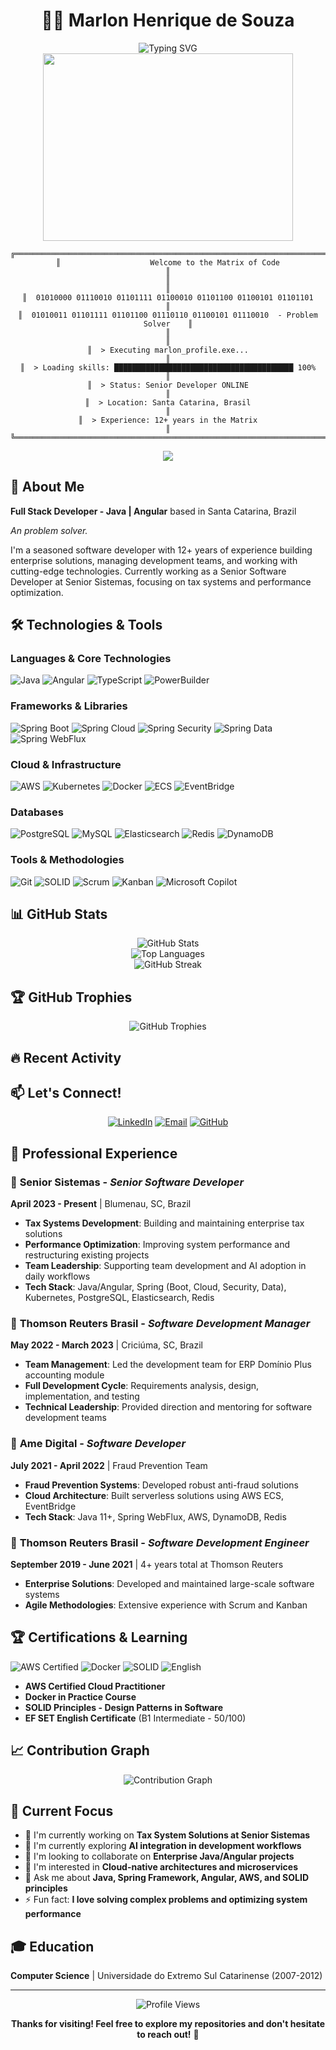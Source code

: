 <div align="center">

# 👨‍💻 Marlon Henrique de Souza

<img src="https://readme-typing-svg.herokuapp.com?font=Fira+Code&size=30&duration=3000&pause=1000&color=00FF00&background=000000&center=true&vCenter=true&multiline=true&width=800&height=100&lines=Full+Stack+Developer;Coffee+%E2%86%92+Code+Converter;Bug+Hunter+%26+Feature+Creator;Stack+Overflow+Professional" alt="Typing SVG" />

<div align="center">
  <img src="https://media.giphy.com/media/ZVik7pBtu9dNS/giphy.gif" width="400" height="300"/>
</div>

```
╔══════════════════════════════════════════════════════════════════════════════╗
║                    Welcome to the Matrix of Code                             ║
║                                                                              ║
║  01010000 01110010 01101111 01100010 01101100 01100101 01101101            ║
║  01010011 01101111 01101100 01110110 01100101 01110010  - Problem Solver    ║
║                                                                              ║
║  > Executing marlon_profile.exe...                                          ║
║  > Loading skills: ████████████████████████████████████████ 100%            ║
║  > Status: Senior Developer ONLINE                                          ║
║  > Location: Santa Catarina, Brasil                                         ║
║  > Experience: 12+ years in the Matrix                                      ║
╚══════════════════════════════════════════════════════════════════════════════╝
```

<img src="https://user-images.githubusercontent.com/73097560/115834477-dbab4500-a447-11eb-908a-139a6edaec5c.gif">

</div>

## 🚀 About Me
**Full Stack Developer - Java | Angular** based in Santa Catarina, Brazil

*An problem solver.*

I'm a seasoned software developer with 12+ years of experience building enterprise solutions, managing development teams, and working with cutting-edge technologies. Currently working as a Senior Software Developer at Senior Sistemas, focusing on tax systems and performance optimization.

## 🛠️ Technologies & Tools

### Languages & Core Technologies
![Java](https://img.shields.io/badge/-Java_11+-007396?style=flat-square&logo=java&logoColor=white)
![Angular](https://img.shields.io/badge/-Angular-DD0031?style=flat-square&logo=angular&logoColor=white)
![TypeScript](https://img.shields.io/badge/-TypeScript-3178C6?style=flat-square&logo=typescript&logoColor=white)
![PowerBuilder](https://img.shields.io/badge/-PowerBuilder-0078D4?style=flat-square&logo=powerbi&logoColor=white)

### Frameworks & Libraries
![Spring Boot](https://img.shields.io/badge/-Spring_Boot-6DB33F?style=flat-square&logo=spring&logoColor=white)
![Spring Cloud](https://img.shields.io/badge/-Spring_Cloud-6DB33F?style=flat-square&logo=spring&logoColor=white)
![Spring Security](https://img.shields.io/badge/-Spring_Security-6DB33F?style=flat-square&logo=spring&logoColor=white)
![Spring Data](https://img.shields.io/badge/-Spring_Data-6DB33F?style=flat-square&logo=spring&logoColor=white)
![Spring WebFlux](https://img.shields.io/badge/-Spring_WebFlux-6DB33F?style=flat-square&logo=spring&logoColor=white)

### Cloud & Infrastructure
![AWS](https://img.shields.io/badge/-AWS-232F3E?style=flat-square&logo=amazon-aws&logoColor=white)
![Kubernetes](https://img.shields.io/badge/-Kubernetes-326CE5?style=flat-square&logo=kubernetes&logoColor=white)
![Docker](https://img.shields.io/badge/-Docker-2496ED?style=flat-square&logo=docker&logoColor=white)
![ECS](https://img.shields.io/badge/-ECS-FF9900?style=flat-square&logo=amazon-aws&logoColor=white)
![EventBridge](https://img.shields.io/badge/-EventBridge-FF9900?style=flat-square&logo=amazon-aws&logoColor=white)

### Databases
![PostgreSQL](https://img.shields.io/badge/-PostgreSQL-336791?style=flat-square&logo=postgresql&logoColor=white)
![MySQL](https://img.shields.io/badge/-MySQL-4479A1?style=flat-square&logo=mysql&logoColor=white)
![Elasticsearch](https://img.shields.io/badge/-Elasticsearch-005571?style=flat-square&logo=elasticsearch&logoColor=white)
![Redis](https://img.shields.io/badge/-Redis-DC382D?style=flat-square&logo=redis&logoColor=white)
![DynamoDB](https://img.shields.io/badge/-DynamoDB-4053D6?style=flat-square&logo=amazon-dynamodb&logoColor=white)

### Tools & Methodologies
![Git](https://img.shields.io/badge/-Git-F05032?style=flat-square&logo=git&logoColor=white)
![SOLID](https://img.shields.io/badge/-SOLID_Principles-000000?style=flat-square&logo=solid&logoColor=white)
![Scrum](https://img.shields.io/badge/-Scrum-009FDA?style=flat-square&logo=scrumalliance&logoColor=white)
![Kanban](https://img.shields.io/badge/-Kanban-0079BF?style=flat-square&logo=kanban&logoColor=white)
![Microsoft Copilot](https://img.shields.io/badge/-Microsoft_Copilot-00BCF2?style=flat-square&logo=microsoft&logoColor=white)

## 📊 GitHub Stats

<div align="center">
  <img src="https://github-readme-stats.vercel.app/api?username=marlonsouza&show_icons=true&theme=radical&hide_border=true" alt="GitHub Stats" />
</div>

<div align="center">
  <img src="https://github-readme-stats.vercel.app/api/top-langs/?username=marlonsouza&layout=compact&theme=radical&hide_border=true" alt="Top Languages" />
</div>

<div align="center">
  <img src="https://github-readme-streak-stats.herokuapp.com/?user=marlonsouza&theme=radical&hide_border=true" alt="GitHub Streak" />
</div>

## 🏆 GitHub Trophies
<div align="center">
  <img src="https://github-profile-trophy.vercel.app/?username=marlonsouza&theme=radical&no-frame=true&no-bg=true&margin-w=4" alt="GitHub Trophies" />
</div>

## 🔥 Recent Activity
<!--START_SECTION:activity-->
<!--END_SECTION:activity-->

## 📫 Let's Connect!

<div align="center">

[![LinkedIn](https://img.shields.io/badge/-LinkedIn-0A66C2?style=for-the-badge&logo=linkedin&logoColor=white)](https://linkedin.com/in/marlonhsouza)
[![Email](https://img.shields.io/badge/-Email-D14836?style=for-the-badge&logo=gmail&logoColor=white)](mailto:marlon.souuza@gmail.com)
[![GitHub](https://img.shields.io/badge/-GitHub-181717?style=for-the-badge&logo=github&logoColor=white)](https://github.com/marlonsouza)

</div>

## 💼 Professional Experience

### 🏢 **Senior Sistemas** - *Senior Software Developer*
**April 2023 - Present** | Blumenau, SC, Brazil
- **Tax Systems Development**: Building and maintaining enterprise tax solutions
- **Performance Optimization**: Improving system performance and restructuring existing projects
- **Team Leadership**: Supporting team development and AI adoption in daily workflows
- **Tech Stack**: Java/Angular, Spring (Boot, Cloud, Security, Data), Kubernetes, PostgreSQL, Elasticsearch, Redis

### 🏢 **Thomson Reuters Brasil** - *Software Development Manager*
**May 2022 - March 2023** | Criciúma, SC, Brazil
- **Team Management**: Led the development team for ERP Domínio Plus accounting module
- **Full Development Cycle**: Requirements analysis, design, implementation, and testing
- **Technical Leadership**: Provided direction and mentoring for software development teams

### 🏢 **Ame Digital** - *Software Developer*
**July 2021 - April 2022** | Fraud Prevention Team
- **Fraud Prevention Systems**: Developed robust anti-fraud solutions
- **Cloud Architecture**: Built serverless solutions using AWS ECS, EventBridge
- **Tech Stack**: Java 11+, Spring WebFlux, AWS, DynamoDB, Redis

### 🏢 **Thomson Reuters Brasil** - *Software Development Engineer*
**September 2019 - June 2021** | 4+ years total at Thomson Reuters
- **Enterprise Solutions**: Developed and maintained large-scale software systems
- **Agile Methodologies**: Extensive experience with Scrum and Kanban

## 🏆 Certifications & Learning

![AWS Certified](https://img.shields.io/badge/-AWS_Certified_Cloud_Practitioner-FF9900?style=flat-square&logo=amazon-aws&logoColor=white)
![Docker](https://img.shields.io/badge/-Docker_Certification-2496ED?style=flat-square&logo=docker&logoColor=white)
![SOLID](https://img.shields.io/badge/-SOLID_Principles_Certification-000000?style=flat-square&logo=solid&logoColor=white)
![English](https://img.shields.io/badge/-English_B1_Intermediate-4285F4?style=flat-square&logo=google&logoColor=white)

- **AWS Certified Cloud Practitioner**
- **Docker in Practice Course**
- **SOLID Principles - Design Patterns in Software**
- **EF SET English Certificate** (B1 Intermediate - 50/100)

## 📈 Contribution Graph
<div align="center">
  <img src="https://github-readme-activity-graph.vercel.app/graph?username=marlonsouza&theme=redical&hide_border=true" alt="Contribution Graph" />
</div>

## 🎯 Current Focus
- 🔭 I'm currently working on **Tax System Solutions at Senior Sistemas**
- 🌱 I'm currently exploring **AI integration in development workflows**
- 👯 I'm looking to collaborate on **Enterprise Java/Angular projects**
- 🤔 I'm interested in **Cloud-native architectures and microservices**
- 💬 Ask me about **Java, Spring Framework, Angular, AWS, and SOLID principles**
- ⚡ Fun fact: **I love solving complex problems and optimizing system performance**

## 🎓 Education
**Computer Science** | Universidade do Extremo Sul Catarinense (2007-2012)

---

<div align="center">
  <img src="https://komarev.com/ghpvc/?username=marlonsouza&color=blueviolet&style=flat-square&label=Profile+Views" alt="Profile Views" />
</div>

<div align="center">

**Thanks for visiting! Feel free to explore my repositories and don't hesitate to reach out!** 🚀

</div>